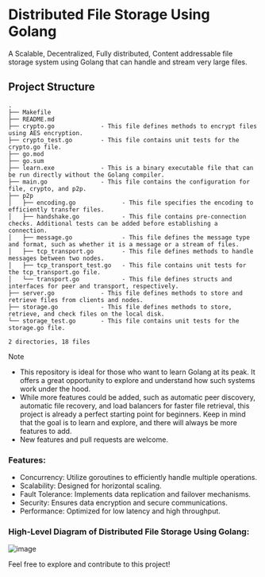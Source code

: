 # Distributed File Storage Using Golang 
A Scalable, Decentralized, Fully distributed, Content addressable file storage system using Golang that can handle and stream very large files.

## Project Structure
```
.
├── Makefile
├── README.md
├── crypto.go             - This file defines methods to encrypt files using AES encryption.
├── crypto_test.go        - This file contains unit tests for the crypto.go file.
├── go.mod
├── go.sum
├── learn.exe             - This is a binary executable file that can be run directly without the Golang compiler.
├── main.go               - This file contains the configuration for file, crypto, and p2p.
├── p2p
│   ├── encoding.go             - This file specifies the encoding to efficiently transfer files.
│   ├── handshake.go            - This file contains pre-connection checks. Additional tests can be added before establishing a connection.
│   ├── message.go              - This file defines the message type and format, such as whether it is a message or a stream of files.
│   ├── tcp_transport.go        - This file defines methods to handle messages between two nodes.
│   ├── tcp_transport_test.go   - This file contains unit tests for the tcp_transport.go file.
│   └── transport.go            - This file defines structs and interfaces for peer and transport, respectively.
├── server.go             - This file defines methods to store and retrieve files from clients and nodes.
├── storage.go            - This file defines methods to store, retrieve, and check files on the local disk.
└── storage_test.go       - This file contains unit tests for the storage.go file.

2 directories, 18 files
```

> [!NOTE]
>- This repository is ideal for those who want to learn Golang at its peak. It offers a great opportunity to explore and understand how such systems work under the hood.
>- While more features could be added, such as automatic peer discovery, automatic file recovery, and load balancers for faster file retrieval, this project is already a perfect starting point for beginners. Keep in mind that the goal is to learn and explore, and there will always be more features to add.
>- New features and pull requests are welcome.

### Features:
- Concurrency: Utilize goroutines to efficiently handle multiple operations.
- Scalability: Designed for horizontal scaling.
- Fault Tolerance: Implements data replication and failover mechanisms.
- Security: Ensures data encryption and secure communications.
- Performance: Optimized for low latency and high throughput.

### High-Level Diagram of Distributed File Storage Using Golang:
![image](https://github.com/user-attachments/assets/7405a81a-bbed-44cd-a09e-0e3d443ba87f)

Feel free to explore and contribute to this project!
